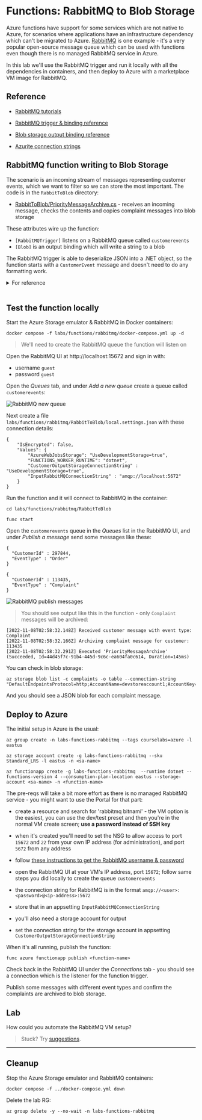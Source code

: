 # Functions: RabbitMQ to Blob Storage

Azure functions have support for some services which are not native to Azure, for scenarios where applications have an infrastructure dependency which can't be migrated to Azure. [RabbitMQ](https://www.rabbitmq.com) is one example - it's a very popular open-source message queue which can be used with functions even though there is no managed RabbitMQ service in Azure.

In this lab we'll use the RabbitMQ trigger and run it locally with all the dependencies in containers, and then deploy to Azure with a marketplace VM image for RabbitMQ.

## Reference

- [RabbitMQ tutorials](https://www.rabbitmq.com/getstarted.html)

- [RabbitMQ trigger & binding reference](https://learn.microsoft.com/en-us/azure/azure-functions/functions-bindings-rabbitmq?tabs=in-process&pivots=programming-language-csharp)

- [Blob storage output binding reference](hhttps://learn.microsoft.com/en-us/azure/azure-functions/functions-bindings-storage-blob-output?tabs=in-process%2Cextensionv5&pivots=programming-language-csharp)

- [Azurite connection strings](https://learn.microsoft.com/en-us/azure/storage/common/storage-use-azurite?toc=%2Fazure%2Fstorage%2Fblobs%2Ftoc.json&tabs=visual-studio#http-connection-strings)

## RabbitMQ function writing to Blob Storage

The scenario is an incoming stream of messages representing customer events, which we want to filter so we can store the most important. The code is in the `RabbitToBlob` directory:

- [RabbitToBlob/PriorityMessageArchive.cs](/labs/functions/rabbitmq/RabbitToBlob/PriorityMessageArchive.cs) - receives an incoming message, checks the contents and copies complaint messages into blob storage

These attributes wire up the function:

- `[RabbitMQTrigger]` listens on a RabbitMQ queue called `customerevents`
- `[Blob]` is an output binding which will write a string to a blob

The RabbitMQ trigger is able to deserialize JSON into a .NET object, so the function starts with a `CustomerEvent` message and doesn't need to do any formatting work. 

<details>
  <summary>For reference</summary>

Here's how the function was created:

```
func init RabbitToBlob --dotnet 

cd RabbitToBlob

dotnet add package Microsoft.Azure.WebJobs.Extensions.RabbitMQ --version 2.0.3

dotnet add package Microsoft.Azure.WebJobs.Extensions.Storage.Blobs --version 4.0.5

# there is no RabbitMQ template
```

</details><br/>

## Test the function locally
 
Start the Azure Storage emulator & RabbitMQ in Docker containers:

```
docker compose -f labs/functions/rabbitmq/docker-compose.yml up -d
```

> We'll need to create the RabbitMQ queue the function will listen on

Open the RabbitMQ UI at http://localhost:15672 and sign in with:

- username `guest`
- password `guest`

Open the _Queues_ tab, and under _Add a new queue_ create a queue called `customerevents`:

![RabbitMQ new queue](/img/rabbitmq-create-queue.png)

Next create a file `labs/functions/rabbitmq/RabbitToBlob/local.settings.json` with these connection details:

```
{
    "IsEncrypted": false,
    "Values": {
        "AzureWebJobsStorage": "UseDevelopmentStorage=true",
        "FUNCTIONS_WORKER_RUNTIME": "dotnet",
        "CustomerOutputStorageConnectionString" : "UseDevelopmentStorage=true",
        "InputRabbitMQConnectionString" : "amqp://localhost:5672"
    }
}
```

Run the function and it will connect to RabbitMQ in the container:

```
cd labs/functions/rabbitmq/RabbitToBlob

func start
```

Open the `customerevents` queue in the _Queues_ list in the RabbitMQ UI, and under _Publish a message_ send some messages like these:

```
{
  "CustomerId" : 297844,
  "EventType" : "Order"
}
```

```
{
  "CustomerId" : 113435,
  "EventType" : "Complaint"
}
```

![RabbitMQ publish messages](/img/rabbitmq-publish-message.png)

> You should see output like this in the function - only `Complaint` messages will be archived:

```
[2022-11-08T02:58:32.148Z] Received customer message with event type: Complaint
[2022-11-08T02:58:32.166Z] Archiving complaint message for customer: 113435
[2022-11-08T02:58:32.291Z] Executed 'PriorityMessageArchive' (Succeeded, Id=44d45f7c-91b4-445d-9c6c-ea604fa0c614, Duration=145ms)
```

You can check in blob storage:

```
az storage blob list -c complaints -o table --connection-string "DefaultEndpointsProtocol=http;AccountName=devstoreaccount1;AccountKey=Eby8vdM02xNOcqFlqUwJPLlmEtlCDXJ1OUzFT50uSRZ6IFsuFq2UVErCz4I6tq/K1SZFPTOtr/KBHBeksoGMGw==;BlobEndpoint=http://127.0.0.1:10000/devstoreaccount1;"
```

And you should see a JSON blob for each complaint message.

## Deploy to Azure

The initial setup in Azure is the usual:

```
az group create -n labs-functions-rabbitmq --tags courselabs=azure -l eastus

az storage account create -g labs-functions-rabbitmq --sku Standard_LRS -l eastus -n <sa-name>

az functionapp create -g labs-functions-rabbitmq  --runtime dotnet --functions-version 4 --consumption-plan-location eastus --storage-account <sa-name> -n <function-name> 
```

The pre-reqs will take a bit more effort as there is no managed RabbitMQ service - you might want to use the Portal for that part:

- create a resource and search for 'rabbitmq bitnami' - the VM option is the easiest, you can use the dev/test preset and then you're in the normal VM create screen; **use a password instead of SSH key**

- when it's created you'll need to set the NSG to allow access to port `15672` and `22` from your own IP address (for administration), and port `5672` from any address

- follow [these instructions to get the RabbitMQ username & password](https://docs.bitnami.com/azure/faq/get-started/find-credentials/#option-2-find-credentials-by-connecting-to-your-application-through-ssh)

- open the RabbitMQ UI at your VM's IP address, port `15672`; follow same steps you did locally to create the queue `customerevents`

- the connection string for RabbitMQ is in the format `amqp://<user>:<password>@<ip-address>:5672`
- store that in an appsetting `InputRabbitMQConnectionString`

- you'll also need a storage account for output
- set the connection string for the storage account in appsetting `CustomerOutputStorageConnectionString`

When it's all running, publish the function:

```
func azure functionapp publish <function-name>
```

Check back in the RabbitMQ UI under the _Connections_ tab - you should see a connection which is the listener for the function trigger.

Publish some messages with different event types and confirm the complaints are archived to blob storage.

## Lab

How could you automate the RabbitMQ VM setup?

> Stuck? Try [suggestions](suggestions.md).

___

## Cleanup

Stop the Azure Storage emulator and RabbitMQ containers:

```
docker compose -f ../docker-compose.yml down
```

Delete the lab RG:

```
az group delete -y --no-wait -n labs-functions-rabbitmq
```
